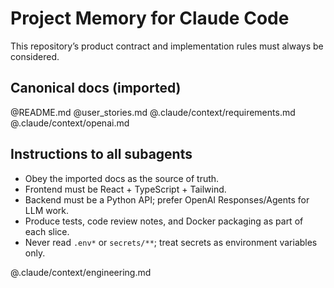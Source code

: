 # Project Memory for Claude Code
This repository’s product contract and implementation rules must always be considered.

## Canonical docs (imported)
@README.md
@user_stories.md
@.claude/context/requirements.md
@.claude/context/openai.md

## Instructions to all subagents
- Obey the imported docs as the source of truth.
- Frontend must be React + TypeScript + Tailwind.
- Backend must be a Python API; prefer OpenAI Responses/Agents for LLM work.
- Produce tests, code review notes, and Docker packaging as part of each slice.
- Never read `.env*` or `secrets/**`; treat secrets as environment variables only.

@.claude/context/engineering.md

